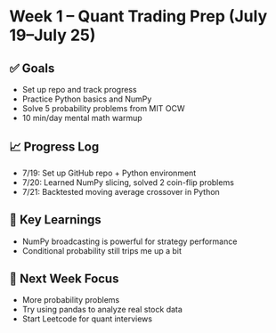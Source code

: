 # Week 1 – Quant Trading Prep (July 19–July 25)

## ✅ Goals
- Set up repo and track progress
- Practice Python basics and NumPy
- Solve 5 probability problems from MIT OCW
- 10 min/day mental math warmup

## 📈 Progress Log
- 7/19: Set up GitHub repo + Python environment
- 7/20: Learned NumPy slicing, solved 2 coin-flip problems
- 7/21: Backtested moving average crossover in Python

## 🧠 Key Learnings
- NumPy broadcasting is powerful for strategy performance
- Conditional probability still trips me up a bit

## 🔁 Next Week Focus
- More probability problems
- Try using pandas to analyze real stock data
- Start Leetcode for quant interviews
